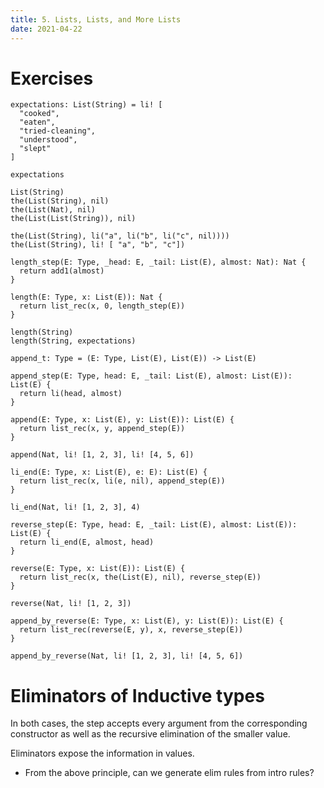 ```yaml
---
title: 5. Lists, Lists, and More Lists
date: 2021-04-22
---
```


# Exercises

``` cicada
expectations: List(String) = li! [
  "cooked",
  "eaten",
  "tried-cleaning",
  "understood",
  "slept"
]

expectations

List(String)
the(List(String), nil)
the(List(Nat), nil)
the(List(List(String)), nil)

the(List(String), li("a", li("b", li("c", nil))))
the(List(String), li! [ "a", "b", "c"])

length_step(E: Type, _head: E, _tail: List(E), almost: Nat): Nat {
  return add1(almost)
}

length(E: Type, x: List(E)): Nat {
  return list_rec(x, 0, length_step(E))
}

length(String)
length(String, expectations)

append_t: Type = (E: Type, List(E), List(E)) -> List(E)

append_step(E: Type, head: E, _tail: List(E), almost: List(E)): List(E) {
  return li(head, almost)
}

append(E: Type, x: List(E), y: List(E)): List(E) {
  return list_rec(x, y, append_step(E))
}

append(Nat, li! [1, 2, 3], li! [4, 5, 6])

li_end(E: Type, x: List(E), e: E): List(E) {
  return list_rec(x, li(e, nil), append_step(E))
}

li_end(Nat, li! [1, 2, 3], 4)

reverse_step(E: Type, head: E, _tail: List(E), almost: List(E)): List(E) {
  return li_end(E, almost, head)
}

reverse(E: Type, x: List(E)): List(E) {
  return list_rec(x, the(List(E), nil), reverse_step(E))
}

reverse(Nat, li! [1, 2, 3])

append_by_reverse(E: Type, x: List(E), y: List(E)): List(E) {
  return list_rec(reverse(E, y), x, reverse_step(E))
}

append_by_reverse(Nat, li! [1, 2, 3], li! [4, 5, 6])
```

# Eliminators of Inductive types

In both cases,
the step accepts every argument
from the corresponding constructor
as well as the recursive elimination of the smaller value.

Eliminators expose the information in values.

- From the above principle, can we generate elim rules from intro rules?
